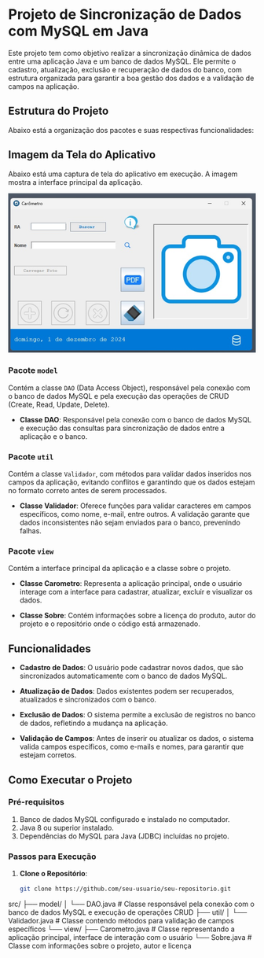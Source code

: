 # Projeto de Sincronização de Dados com MySQL em Java

Este projeto tem como objetivo realizar a sincronização dinâmica de dados entre uma aplicação Java e um banco de dados MySQL. Ele permite o cadastro, atualização, exclusão e recuperação de dados do banco, com estrutura organizada para garantir a boa gestão dos dados e a validação de campos na aplicação.

## Estrutura do Projeto

Abaixo está a organização dos pacotes e suas respectivas funcionalidades:

## Imagem da Tela do Aplicativo

Abaixo está uma captura de tela do aplicativo em execução. A imagem mostra a interface principal da aplicação.

![Tela do Aplicativo](assets/tela-app.jpg)


### Pacote `model`
Contém a classe `DAO` (Data Access Object), responsável pela conexão com o banco de dados MySQL e pela execução das operações de CRUD (Create, Read, Update, Delete).

- **Classe DAO**: Responsável pela conexão com o banco de dados MySQL e execução das consultas para sincronização de dados entre a aplicação e o banco.

### Pacote `util`
Contém a classe `Validador`, com métodos para validar dados inseridos nos campos da aplicação, evitando conflitos e garantindo que os dados estejam no formato correto antes de serem processados.

- **Classe Validador**: Oferece funções para validar caracteres em campos específicos, como nome, e-mail, entre outros. A validação garante que dados inconsistentes não sejam enviados para o banco, prevenindo falhas.

### Pacote `view`
Contém a interface principal da aplicação e a classe sobre o projeto.

- **Classe Carometro**: Representa a aplicação principal, onde o usuário interage com a interface para cadastrar, atualizar, excluir e visualizar os dados.
  
- **Classe Sobre**: Contém informações sobre a licença do produto, autor do projeto e o repositório onde o código está armazenado.

## Funcionalidades

- **Cadastro de Dados**: O usuário pode cadastrar novos dados, que são sincronizados automaticamente com o banco de dados MySQL.
  
- **Atualização de Dados**: Dados existentes podem ser recuperados, atualizados e sincronizados com o banco.
  
- **Exclusão de Dados**: O sistema permite a exclusão de registros no banco de dados, refletindo a mudança na aplicação.

- **Validação de Campos**: Antes de inserir ou atualizar os dados, o sistema valida campos específicos, como e-mails e nomes, para garantir que estejam corretos.

## Como Executar o Projeto

### Pré-requisitos
1. Banco de dados MySQL configurado e instalado no computador.
2. Java 8 ou superior instalado.
3. Dependências do MySQL para Java (JDBC) incluídas no projeto.

### Passos para Execução

1. **Clone o Repositório**:
   ```bash
   git clone https://github.com/seu-usuario/seu-repositorio.git

src/
├── model/
│   └── DAO.java              # Classe responsável pela conexão com o banco de dados MySQL e execução de operações CRUD
├── util/
│   └── Validador.java        # Classe contendo métodos para validação de campos específicos
└── view/
    ├── Carometro.java        # Classe representando a aplicação principal, interface de interação com o usuário
    └── Sobre.java            # Classe com informações sobre o projeto, autor e licença
